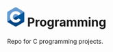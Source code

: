 <h1>
  <img src="https://github.com/joshfarias/C/raw/main/images/C_Logo.png" alt="C Logo" height="45">
  Programming
</h1>

Repo for C programming projects.

